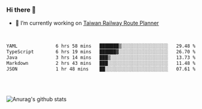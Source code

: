 ### Hi there 👋

- 🔭 I’m currently working on [Taiwan Railway Route Planner](https://github.com/Taiwan-Railway-Route-Planner)

<br/>

<!--START_SECTION:waka-->

```txt
YAML              6 hrs 58 mins   ███████▒░░░░░░░░░░░░░░░░░   29.48 %
TypeScript        6 hrs 19 mins   ██████▓░░░░░░░░░░░░░░░░░░   26.70 %
Java              3 hrs 14 mins   ███▒░░░░░░░░░░░░░░░░░░░░░   13.73 %
Markdown          2 hrs 43 mins   ███░░░░░░░░░░░░░░░░░░░░░░   11.48 %
JSON              1 hr 48 mins    ██░░░░░░░░░░░░░░░░░░░░░░░   07.61 %
```

<!--END_SECTION:waka-->

<br/>
<br/>

![Anurag's github stats](https://github-readme-stats.vercel.app/api?username=DepickereSven&show_icons=true&theme=tokyonight)



<!--
**DepickereSven/DepickereSven** is a ✨ _special_ ✨ repository because its `README.md` (this file) appears on your GitHub profile.

Here are some ideas to get you started:

- 🔭 I’m currently working on ...
- 🌱 I’m currently learning ...
- 👯 I’m looking to collaborate on ...
- 🤔 I’m looking for help with ...
- 💬 Ask me about ...
- 📫 How to reach me: ...
- 😄 Pronouns: ...
- ⚡ Fun fact: ...
-->
